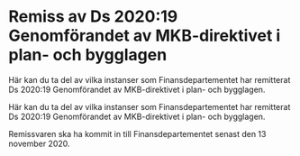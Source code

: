 # Remiss av Ds 2020:19 Genomförandet av MKB-direktivet i plan- och bygglagen

Här kan du ta del av vilka instanser som Finansdepartementet har remitterat Ds 2020:19 Genomförandet av MKB-direktivet i plan- och bygglagen.

Här kan du ta del av vilka instanser som Finansdepartementet har remitterat Ds 2020:19 Genomförandet av MKB-direktivet i plan- och bygglagen.

Remissvaren ska ha kommit in till Finansdepartementet senast den 13 november 2020.
